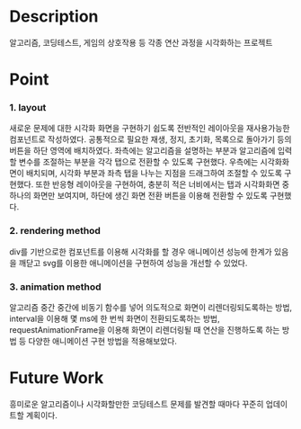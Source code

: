 # Description

알고리즘, 코딩테스트, 게임의 상호작용 등 각종 연산 과정을 시각화하는 프로젝트

# Point

### 1. layout

새로운 문제에 대한 시각화 화면을 구현하기 쉽도록 전반적인 레이아웃을 재사용가능한 컴포넌트로 작성하였다. 공통적으로 필요한 재생, 정지, 초기화, 목록으로 돌아가기 등의 버튼을 하단 영역에 배치하였다. 좌측에는 알고리즘을 설명하는 부분과 알고리즘에 입력할 변수를 조절하는 부분을 각각 탭으로 전환할 수 있도록 구현했다. 우측에는 시각화화면이 배치되며, 시각화 부분과 좌측 탭을 나누는 지점을 드래그하여 조절할 수 있도록 구현했다. 또한 반응형 레이아웃을 구현하여, 충분히 적은 너비에서는 탭과 시각화화면 중 하나의 화면만 보여지며, 하단에 생긴 화면 전환 버튼을 이용해 전환할 수 있도록 구현했다.

### 2. rendering method

div를 기반으로한 컴포넌트를 이용해 시각화를 할 경우 애니메이션 성능에 한계가 있음을 깨닫고 svg를 이용한 애니메이션을 구현하여 성능을 개선할 수 있었다.

### 3. animation method

알고리즘 중간 중간에 비동기 함수를 넣어 의도적으로 화면이 리렌더링되도록하는 방법, interval을 이용해 몇 ms에 한 번씩 화면이 전환되도록하는 방법, requestAnimationFrame을 이용해 화면이 리렌더링될 때 연산을 진행하도록 하는 방법 등 다양한 애니메이션 구현 방법을 적용해보았다.

# Future Work

흥미로운 알고리즘이나 시각화할만한 코딩테스트 문제를 발견할 때마다 꾸준히 업데이트할 계획이다.
